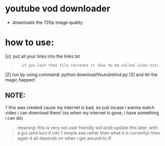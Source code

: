 # youtube vod downloader
* downloads the 720p image quality

# how to use:
[x]: put all your links into the links.txt
>		if you lost that file recreate it (has to be called links.txt)

[2] run by using command: python downloadYoutubeVod.py 
[3] and let the magic happen!


## NOTE:
? this was created cause my internet is bad, so just incase i wanna watch video i can download them! (so when my internet is gone, i have something i can do)
> meaning: this is very not user friendly will prob update this later, with a gui (and turn it into 1 simple exe rather then what it is currently)
>          then again it all depends on when i get around to it!
